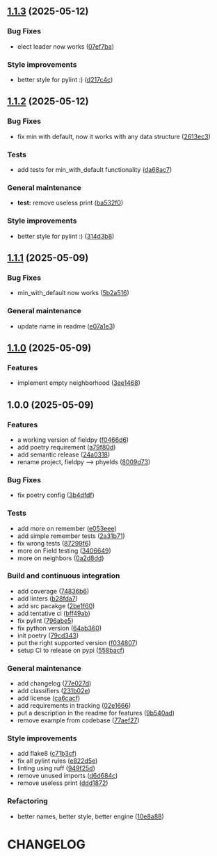 ## [1.1.3](https://github.com/phyelds/phyelds/compare/1.1.2...1.1.3) (2025-05-12)

### Bug Fixes

* elect leader now works ([07ef7ba](https://github.com/phyelds/phyelds/commit/07ef7ba9b97e9aac682f0288dea6154409dfb3c7))

### Style improvements

* better style for pylint :) ([d217c4c](https://github.com/phyelds/phyelds/commit/d217c4cf1ba8cccf40139b45779ec4e1667e0649))

## [1.1.2](https://github.com/phyelds/phyelds/compare/1.1.1...1.1.2) (2025-05-12)

### Bug Fixes

* fix min with default, now it works with any data structure ([2613ec3](https://github.com/phyelds/phyelds/commit/2613ec338ff078facbd17f2ec305cbbf1b0ea122))

### Tests

* add tests for min_with_default functionality ([da68ac7](https://github.com/phyelds/phyelds/commit/da68ac7194047f6f8ed2922719af594faa15bad2))

### General maintenance

* **test:** remove useless print ([ba532f0](https://github.com/phyelds/phyelds/commit/ba532f0577484661d59b7b6b19219a13391fdf2b))

### Style improvements

* better style for pylint :) ([314d3b8](https://github.com/phyelds/phyelds/commit/314d3b8288ecfc6a198890fbdc5718efe67e313d))

## [1.1.1](https://github.com/phyelds/phyelds/compare/1.1.0...1.1.1) (2025-05-09)

### Bug Fixes

* min_with_default now works ([5b2a516](https://github.com/phyelds/phyelds/commit/5b2a516eec5dd1f11edbc423dfcc5fbcdefbfcc0))

### General maintenance

* update name in readme ([e07a1e3](https://github.com/phyelds/phyelds/commit/e07a1e334fdf5510283ef0d9d1514d9dcd07b8a4))

## [1.1.0](https://github.com/phyelds/phyelds/compare/1.0.0...1.1.0) (2025-05-09)

### Features

* implement empty neighborhood ([3ee1468](https://github.com/phyelds/phyelds/commit/3ee146817d67dd2df433cae2b54baa371a5aeae5))

## 1.0.0 (2025-05-09)

### Features

* a working version of fieldpy ([f0466d6](https://github.com/phyelds/phyelds/commit/f0466d6ab3e52d443590c4900015162894da9fd8))
* add poetry requirement ([a79f80d](https://github.com/phyelds/phyelds/commit/a79f80d4a21eb27fd9aafaa1053b466ad9990d0b))
* add semantic release ([24a0318](https://github.com/phyelds/phyelds/commit/24a0318548710530e5a753b96234b2a049dc2e25))
* rename project, fieldpy --> phyelds ([8009d73](https://github.com/phyelds/phyelds/commit/8009d7373b57e94b414dee5036f8d4f875ead49b))

### Bug Fixes

* fix poetry config ([3b4dfdf](https://github.com/phyelds/phyelds/commit/3b4dfdf2b270458ee0e1bee26b20c79a8ec72df9))

### Tests

* add more on remember ([e053eee](https://github.com/phyelds/phyelds/commit/e053eeeecfedd44207b9df420a74eba7234c6f4e))
* add simple remember tests ([2a31b71](https://github.com/phyelds/phyelds/commit/2a31b710ab3ff2b15716aea363d75f3148dfaca2))
* fix wrong tests ([87299f6](https://github.com/phyelds/phyelds/commit/87299f69c8d0ffc8d98e3b4d0354f81e705cae12))
* more on Field testing ([3406649](https://github.com/phyelds/phyelds/commit/34066498f00c3970480bec1b15f907c72cacf6d3))
* more on neighbors ([0a2d8dd](https://github.com/phyelds/phyelds/commit/0a2d8dd824bac5dbcf21d24e269b1d787c1c92f4))

### Build and continuous integration

* add coverage ([74836b6](https://github.com/phyelds/phyelds/commit/74836b66511d3f82e7bab363ed32688887eea059))
* add linters ([b28fda7](https://github.com/phyelds/phyelds/commit/b28fda75032778e1474c2d308194862e41e9cbd0))
* add src pacakge ([2be1f60](https://github.com/phyelds/phyelds/commit/2be1f60e195d1438731653e418eaa7ca83e7dffc))
* add tentative ci ([bff49ab](https://github.com/phyelds/phyelds/commit/bff49ab609d7de33992a355d56762be2cf509722))
* fix pylint ([796abe5](https://github.com/phyelds/phyelds/commit/796abe5bb450f75ea042cacbf4fbc3ac06cb2f5c))
* fix python version ([64ab360](https://github.com/phyelds/phyelds/commit/64ab360de63993874fefffb66386d0c30ad6367e))
* init poetry ([79cd343](https://github.com/phyelds/phyelds/commit/79cd343d8a1fcaad9a0e2701d35a150dbb1f0555))
* put the right supported version ([f034807](https://github.com/phyelds/phyelds/commit/f034807f1690e4e921ad5a44016c27d9ec4d6ee6))
* setup CI to release on pypi ([558bacf](https://github.com/phyelds/phyelds/commit/558bacfa8e7d0582dc9f587e45b65d06788e41d8))

### General maintenance

* add changelog ([77e027d](https://github.com/phyelds/phyelds/commit/77e027d80a3cde03abb1ccc5547d7d8574dc6ec2))
* add classifiers ([231b02e](https://github.com/phyelds/phyelds/commit/231b02ebb6eba304467ef7d75535823142560a49))
* add license ([ca6cacf](https://github.com/phyelds/phyelds/commit/ca6cacfdf1a4716f7538552463a19a0f4ab57e1c))
* add requirements in tracking ([02e1666](https://github.com/phyelds/phyelds/commit/02e16663d663e2afcf98cd1b595dd27efc5eca01))
* put a description in the readme for features ([9b540ad](https://github.com/phyelds/phyelds/commit/9b540ada934010b90a5c5e72b50d94362cea0f59))
* remove example from codebase ([77aef27](https://github.com/phyelds/phyelds/commit/77aef276be5a502eea010b6e3dac843876138811))

### Style improvements

* add flake8 ([c71b3cf](https://github.com/phyelds/phyelds/commit/c71b3cfe2b50ff6f7761061991179f67c752771f))
* fix all pylint rules ([e822d5e](https://github.com/phyelds/phyelds/commit/e822d5e732e9fd25ee463848897843d750265b45))
* linting using ruff ([949f25d](https://github.com/phyelds/phyelds/commit/949f25de4aa1f48b12da4ecf4b57671d309d6f90))
* remove unused imports ([d6d684c](https://github.com/phyelds/phyelds/commit/d6d684c7717269c8ef5dfa925e49dd9901c13459))
* remove useless print ([ddd1872](https://github.com/phyelds/phyelds/commit/ddd18725bc9aade332ce45b9c0f6b348a467359e))

### Refactoring

* better names, better style, better engine ([10e8a88](https://github.com/phyelds/phyelds/commit/10e8a8879881bf5d7ad3a5a5efeb13414a9013b2))

# CHANGELOG
